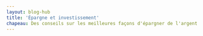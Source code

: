 ```yaml
---
layout: blog-hub
title: 'Épargne et investissement'
chapeau: Des conseils sur les meilleures façons d'épargner de l'argent et d'investir de manière intelligente pour atteindre vos objectifs financiers à long terme.
---
```

